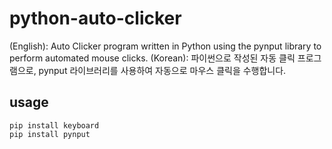 # python-auto-clicker

(English): Auto Clicker program written in Python using the pynput library to perform automated mouse clicks.
(Korean): 파이썬으로 작성된 자동 클릭 프로그램으로, pynput 라이브러리를 사용하여 자동으로 마우스 클릭을 수행합니다.

## usage
```
pip install keyboard
pip install pynput
```
